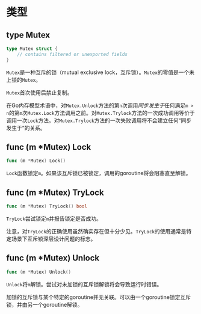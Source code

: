 # 类型

## type Mutex

```go
type Mutex struct {
    // contains filtered or unexported fields
}
```

`Mutex`是一种互斥的锁（mutual exclusive lock，互斥锁）。`Mutex`的零值是一个未上锁的`Mutex`。

`Mutex`首次使用后禁止复制。

在Go内存模型术语中，对`Mutex.Unlock`方法的第`n`次调用*同步发生于*任何满足`m > n`的第`m`次`Mutex.Lock`方法调用之前。对`Mutex.Trylock`方法的一次成功调用等价于调用一次`Lock`方法。对`Mutex.Trylock`方法的一次失败调用将不会建立任何“同步发生于”的关系。

## func (m *Mutex) Lock

```go
func (m *Mutex) Lock()
```

`Lock`函数锁定`m`。如果该互斥锁已被锁定，调用的goroutine将会阻塞直至解锁。

## func (m *Mutex) TryLock

```go
func (m *Mutex) TryLock() bool
```

`TryLock`尝试锁定`m`并报告锁定是否成功。

注意，对`TryLock`的正确使用虽然确实存在但十分少见。`TryLock`的使用通常是特定场景下互斥锁深层设计问题的标志。

## func (m *Mutex) Unlock

```go
func (m *Mutex) Unlock()
```

`Unlock`将`m`解锁。尝试对未加锁的互斥锁解锁将会导致运行时错误。

加锁的互斥锁与某个特定的goroutine并无关联。可以由一个goroutine锁定互斥锁，并由另一个goroutine解锁。
